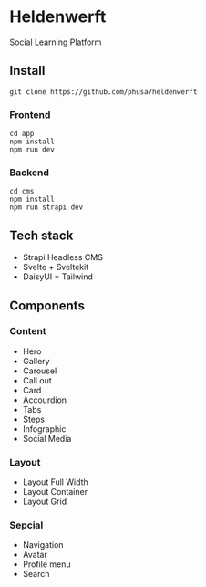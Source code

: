 # Heldenwerft
Social Learning Platform

## Install
```
git clone https://github.com/phusa/heldenwerft
```

### Frontend
```
cd app
npm install
npm run dev
```
### Backend
```
cd cms
npm install
npm run strapi dev
```

## Tech stack
* Strapi Headless CMS
* Svelte + Sveltekit
* DaisyUI + Tailwind

## Components
### Content
* Hero
* Gallery
* Carousel
* Call out
* Card
* Accourdion
* Tabs
* Steps
* Infographic
* Social Media

### Layout
* Layout Full Width
* Layout Container
* Layout Grid

### Sepcial
* Navigation
* Avatar
* Profile menu
* Search